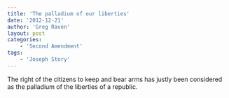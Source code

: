 ```yaml
---
title: 'The palladium of our liberties'
date: '2012-12-21'
author: 'Greg Raven'
layout: post
categories:
    - 'Second Amendment'
tags:
    - 'Joseph Story'
---
```


The right of the citizens to keep and bear arms has justly been considered as the palladium of the liberties of a republic.